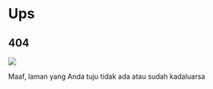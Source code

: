 # Ups
## 404

![](/wiki/Assets/Images/boni-pose3.png)

Maaf, laman yang Anda tuju tidak ada atau sudah kadaluarsa
